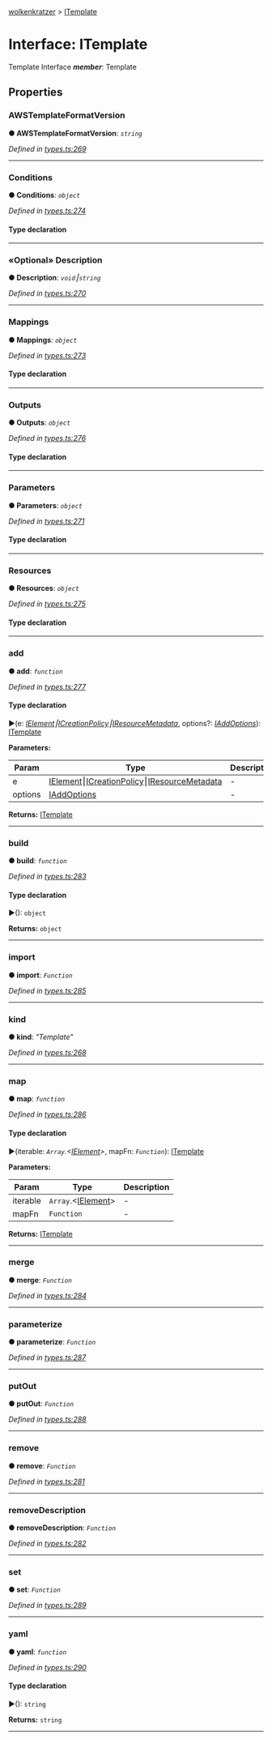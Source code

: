 [wolkenkratzer](../README.md) > [ITemplate](../interfaces/itemplate.md)



# Interface: ITemplate


Template Interface
*__member__*: Template



## Properties
<a id="awstemplateformatversion"></a>

###  AWSTemplateFormatVersion

**●  AWSTemplateFormatVersion**:  *`string`* 

*Defined in [types.ts:269](https://github.com/arminhammer/wolkenkratzer/blob/aef6abd/src/types.ts#L269)*





___

<a id="conditions"></a>

###  Conditions

**●  Conditions**:  *`object`* 

*Defined in [types.ts:274](https://github.com/arminhammer/wolkenkratzer/blob/aef6abd/src/types.ts#L274)*


#### Type declaration


[s: `string`]: [ICondition](icondition.md)






___

<a id="description"></a>

### «Optional» Description

**●  Description**:  *`void`⎮`string`* 

*Defined in [types.ts:270](https://github.com/arminhammer/wolkenkratzer/blob/aef6abd/src/types.ts#L270)*





___

<a id="mappings"></a>

###  Mappings

**●  Mappings**:  *`object`* 

*Defined in [types.ts:273](https://github.com/arminhammer/wolkenkratzer/blob/aef6abd/src/types.ts#L273)*


#### Type declaration


[s: `string`]: [IMapping](imapping.md)






___

<a id="outputs"></a>

###  Outputs

**●  Outputs**:  *`object`* 

*Defined in [types.ts:276](https://github.com/arminhammer/wolkenkratzer/blob/aef6abd/src/types.ts#L276)*


#### Type declaration


[s: `string`]: [IOutput](ioutput.md)






___

<a id="parameters"></a>

###  Parameters

**●  Parameters**:  *`object`* 

*Defined in [types.ts:271](https://github.com/arminhammer/wolkenkratzer/blob/aef6abd/src/types.ts#L271)*


#### Type declaration


[s: `string`]: [IParameter](iparameter.md)






___

<a id="resources"></a>

###  Resources

**●  Resources**:  *`object`* 

*Defined in [types.ts:275](https://github.com/arminhammer/wolkenkratzer/blob/aef6abd/src/types.ts#L275)*


#### Type declaration


[s: `string`]: [IResource](iresource.md)






___

<a id="add"></a>

###  add

**●  add**:  *`function`* 

*Defined in [types.ts:277](https://github.com/arminhammer/wolkenkratzer/blob/aef6abd/src/types.ts#L277)*


#### Type declaration
►(e: *[IElement](../#ielement)⎮[ICreationPolicy](icreationpolicy.md)⎮[IResourceMetadata](iresourcemetadata.md)*, options?: *[IAddOptions](iaddoptions.md)*): [ITemplate](itemplate.md)



**Parameters:**

| Param | Type | Description |
| ------ | ------ | ------ |
| e | [IElement](../#ielement)⎮[ICreationPolicy](icreationpolicy.md)⎮[IResourceMetadata](iresourcemetadata.md)   |  - |
| options | [IAddOptions](iaddoptions.md)   |  - |





**Returns:** [ITemplate](itemplate.md)






___

<a id="build"></a>

###  build

**●  build**:  *`function`* 

*Defined in [types.ts:283](https://github.com/arminhammer/wolkenkratzer/blob/aef6abd/src/types.ts#L283)*


#### Type declaration
►(): `object`





**Returns:** `object`






___

<a id="import"></a>

###  import

**●  import**:  *`Function`* 

*Defined in [types.ts:285](https://github.com/arminhammer/wolkenkratzer/blob/aef6abd/src/types.ts#L285)*





___

<a id="kind"></a>

###  kind

**●  kind**:  *"Template"* 

*Defined in [types.ts:268](https://github.com/arminhammer/wolkenkratzer/blob/aef6abd/src/types.ts#L268)*





___

<a id="map"></a>

###  map

**●  map**:  *`function`* 

*Defined in [types.ts:286](https://github.com/arminhammer/wolkenkratzer/blob/aef6abd/src/types.ts#L286)*


#### Type declaration
►(iterable: *`Array`.<[IElement](../#ielement)>*, mapFn: *`Function`*): [ITemplate](itemplate.md)



**Parameters:**

| Param | Type | Description |
| ------ | ------ | ------ |
| iterable | `Array`.<[IElement](../#ielement)>   |  - |
| mapFn | `Function`   |  - |





**Returns:** [ITemplate](itemplate.md)






___

<a id="merge"></a>

###  merge

**●  merge**:  *`Function`* 

*Defined in [types.ts:284](https://github.com/arminhammer/wolkenkratzer/blob/aef6abd/src/types.ts#L284)*





___

<a id="parameterize"></a>

###  parameterize

**●  parameterize**:  *`Function`* 

*Defined in [types.ts:287](https://github.com/arminhammer/wolkenkratzer/blob/aef6abd/src/types.ts#L287)*





___

<a id="putout"></a>

###  putOut

**●  putOut**:  *`Function`* 

*Defined in [types.ts:288](https://github.com/arminhammer/wolkenkratzer/blob/aef6abd/src/types.ts#L288)*





___

<a id="remove"></a>

###  remove

**●  remove**:  *`Function`* 

*Defined in [types.ts:281](https://github.com/arminhammer/wolkenkratzer/blob/aef6abd/src/types.ts#L281)*





___

<a id="removedescription"></a>

###  removeDescription

**●  removeDescription**:  *`Function`* 

*Defined in [types.ts:282](https://github.com/arminhammer/wolkenkratzer/blob/aef6abd/src/types.ts#L282)*





___

<a id="set"></a>

###  set

**●  set**:  *`Function`* 

*Defined in [types.ts:289](https://github.com/arminhammer/wolkenkratzer/blob/aef6abd/src/types.ts#L289)*





___

<a id="yaml"></a>

###  yaml

**●  yaml**:  *`function`* 

*Defined in [types.ts:290](https://github.com/arminhammer/wolkenkratzer/blob/aef6abd/src/types.ts#L290)*


#### Type declaration
►(): `string`





**Returns:** `string`






___


